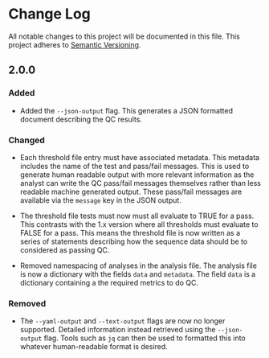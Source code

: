 # Change Log

All notable changes to this project will be documented in this file.
This project adheres to [Semantic Versioning](http://semver.org/).

## 2.0.0

### Added

  * Added the `--json-output` flag. This generates a JSON formatted document
    describing the QC results.

### Changed

  * Each threshold file entry must have associated metadata. This metadata
    includes the name of the test and pass/fail messages. This is used to
    generate human readable output with more relevant information as the
    analyst can write the QC pass/fail messages themselves rather than less
    readable machine generated output. These pass/fail messages are available
    via the `message` key in the JSON output.

  * The threshold file tests must now must all evaluate to TRUE for a pass.
    This contrasts with the 1.x version where all thresholds must evaluate to
    FALSE for a pass. This means the threshold file is now written as a series
    of statements describing how the sequence data should be to considered as
    passing QC.

  * Removed namespacing of analyses in the analysis file. The analysis file is
    now a dictionary with the fields `data` and `metadata`. The field `data` is
    a dictionary containing a the required metrics to do QC.


### Removed

  * The `--yaml-output` and `--text-output` flags are now no longer supported.
    Detailed information instead retrieved using the `--json-output` flag.
    Tools such as `jq` can then be used to formatted this into whatever
    human-readable format is desired.
